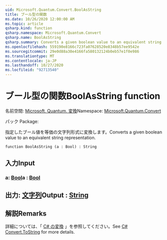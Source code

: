 ```yaml
---
uid: Microsoft.Quantum.Convert.BoolAsString
title: ブール型の関数
ms.date: 10/26/2020 12:00:00 AM
ms.topic: article
qsharp.kind: function
qsharp.namespace: Microsoft.Quantum.Convert
qsharp.name: BoolAsString
qsharp.summary: Converts a given boolean value to an equivalent string representation.
ms.openlocfilehash: 559190e8166c723fa07628520e8348b57ee9542e
ms.sourcegitcommit: 29e0d88a30e4166fa580132124b0eb57e1f0e986
ms.translationtype: MT
ms.contentlocale: ja-JP
ms.lasthandoff: 10/27/2020
ms.locfileid: "92713540"
---
```

# <a name="boolasstring-function"></a><span data-ttu-id="6f20b-102">ブール型の関数</span><span class="sxs-lookup"><span data-stu-id="6f20b-102">BoolAsString function</span></span>

<span data-ttu-id="6f20b-103">名前空間: [Microsoft. Quantum. 変換](xref:Microsoft.Quantum.Convert)</span><span class="sxs-lookup"><span data-stu-id="6f20b-103">Namespace: [Microsoft.Quantum.Convert](xref:Microsoft.Quantum.Convert)</span></span>

<span data-ttu-id="6f20b-104">パック [](https://nuget.org/packages/)</span><span class="sxs-lookup"><span data-stu-id="6f20b-104">Package: [](https://nuget.org/packages/)</span></span>


<span data-ttu-id="6f20b-105">指定したブール値を等価の文字列形式に変換します。</span><span class="sxs-lookup"><span data-stu-id="6f20b-105">Converts a given boolean value to an equivalent string representation.</span></span>

```qsharp
function BoolAsString (a : Bool) : String
```


## <a name="input"></a><span data-ttu-id="6f20b-106">入力</span><span class="sxs-lookup"><span data-stu-id="6f20b-106">Input</span></span>

### <a name="a--bool"></a><span data-ttu-id="6f20b-107">a: [Bool](xref:microsoft.quantum.lang-ref.bool)</span><span class="sxs-lookup"><span data-stu-id="6f20b-107">a : [Bool](xref:microsoft.quantum.lang-ref.bool)</span></span>





## <a name="output--string"></a><span data-ttu-id="6f20b-108">出力: [文字列](xref:microsoft.quantum.lang-ref.string)</span><span class="sxs-lookup"><span data-stu-id="6f20b-108">Output : [String](xref:microsoft.quantum.lang-ref.string)</span></span>



## <a name="remarks"></a><span data-ttu-id="6f20b-109">解説</span><span class="sxs-lookup"><span data-stu-id="6f20b-109">Remarks</span></span>

<span data-ttu-id="6f20b-110">詳細については、「 [C# の変換](https://docs.microsoft.com/dotnet/api/system.convert.tostring?view=netframework-4.7.1#System_Convert_ToString_System_Boolean_) 」を参照してください。</span><span class="sxs-lookup"><span data-stu-id="6f20b-110">See [C# Convert.ToString](https://docs.microsoft.com/dotnet/api/system.convert.tostring?view=netframework-4.7.1#System_Convert_ToString_System_Boolean_) for more details.</span></span>